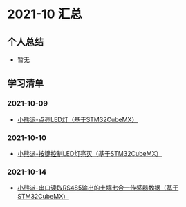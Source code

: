 # 2021-10 汇总

## 个人总结
* 暂无

## 学习清单
### 2021-10-09
* [小熊派-点亮LED灯（基于STM32CubeMX）](./2021-10-09/小熊派-点亮LED灯（基于STM32CubeMX）.md)

### 2021-10-10
* [小熊派-按键控制LED灯亮灭（基于STM32CubeMX）](./2021-10-10/小熊派-按键控制LED灯亮灭（基于STM32CubeMX）.md)

### 2021-10-14
* [小熊派-串口读取RS485输出的土壤七合一传感器数据（基于STM32CubeMX）](./2021-10-14/小熊派-串口读取RS485输出的土壤七合一传感器数据（基于STM32CubeMX）.md)
